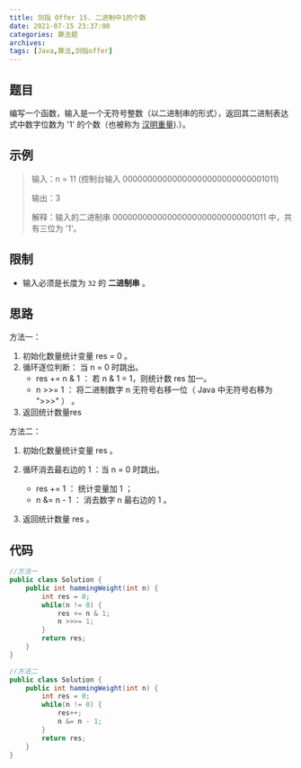 ```yaml
---
title: 剑指 Offer 15. 二进制中1的个数
date: 2021-07-15 23:37:00
categories: 算法题
archives:
tags: [Java,算法,剑指offer]
---
```


## 题目

编写一个函数，输入是一个无符号整数（以二进制串的形式），返回其二进制表达式中数字位数为 '1' 的个数（也被称为 [汉明重量](http://en.wikipedia.org/wiki/Hamming_weight)).）。

## 示例

> 输入：n = 11 (控制台输入 00000000000000000000000000001011)
>
> 输出：3
>
> 解释：输入的二进制串 00000000000000000000000000001011 中，共有三位为 '1'。

<!--more-->

## 限制

- 输入必须是长度为 `32` 的 **二进制串** 。

## 思路 

方法一：

1. 初始化数量统计变量 res = 0 。
2. 循环逐位判断： 当 n = 0 时跳出。
   - res += n & 1 ： 若 n \& 1 = 1，则统计数 res 加一。
   - n >>= 1 ： 将二进制数字 n 无符号右移一位（ Java 中无符号右移为 ">>>" ） 。
3. 返回统计数量res

方法二：

1. 初始化数量统计变量 res 。
2. 循环消去最右边的 1 ：当 n = 0 时跳出。
   - res += 1 ： 统计变量加 1 ；
   - n &= n - 1 ： 消去数字 n 最右边的 1 。

3. 返回统计数量 res 。

## 代码

```java
//方法一
public class Solution {
    public int hammingWeight(int n) {
        int res = 0;
        while(n != 0) {
            res += n & 1;
            n >>>= 1;
        }
        return res;
    }
}
```

```java
//方法二
public class Solution {
    public int hammingWeight(int n) {
        int res = 0;
        while(n != 0) {
            res++;
            n &= n - 1;
        }
        return res;
    }
}
```

